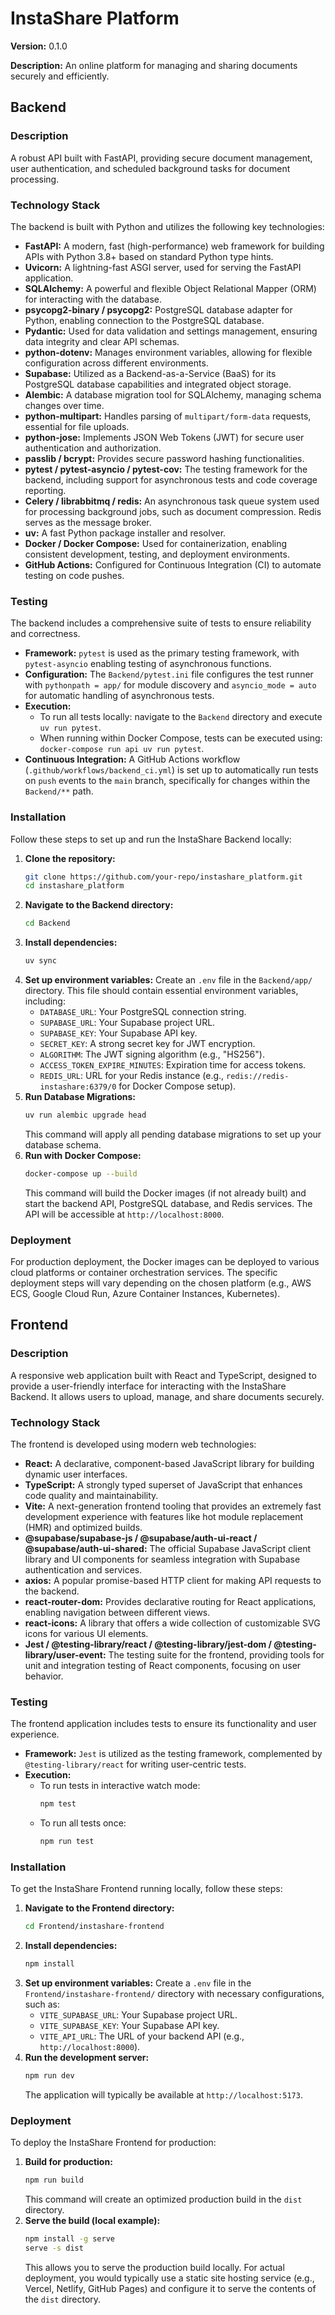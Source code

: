 # InstaShare Platform

**Version:** 0.1.0

**Description:** An online platform for managing and sharing documents securely and efficiently.

## Backend

### Description
A robust API built with FastAPI, providing secure document management, user authentication, and scheduled background tasks for document processing.

### Technology Stack
The backend is built with Python and utilizes the following key technologies:
*   **FastAPI:** A modern, fast (high-performance) web framework for building APIs with Python 3.8+ based on standard Python type hints.
*   **Uvicorn:** A lightning-fast ASGI server, used for serving the FastAPI application.
*   **SQLAlchemy:** A powerful and flexible Object Relational Mapper (ORM) for interacting with the database.
*   **psycopg2-binary / psycopg2:** PostgreSQL database adapter for Python, enabling connection to the PostgreSQL database.
*   **Pydantic:** Used for data validation and settings management, ensuring data integrity and clear API schemas.
*   **python-dotenv:** Manages environment variables, allowing for flexible configuration across different environments.
*   **Supabase:** Utilized as a Backend-as-a-Service (BaaS) for its PostgreSQL database capabilities and integrated object storage.
*   **Alembic:** A database migration tool for SQLAlchemy, managing schema changes over time.
*   **python-multipart:** Handles parsing of `multipart/form-data` requests, essential for file uploads.
*   **python-jose:** Implements JSON Web Tokens (JWT) for secure user authentication and authorization.
*   **passlib / bcrypt:** Provides secure password hashing functionalities.
*   **pytest / pytest-asyncio / pytest-cov:** The testing framework for the backend, including support for asynchronous tests and code coverage reporting.
*   **Celery / librabbitmq / redis:** An asynchronous task queue system used for processing background jobs, such as document compression. Redis serves as the message broker.
*   **uv:** A fast Python package installer and resolver.
*   **Docker / Docker Compose:** Used for containerization, enabling consistent development, testing, and deployment environments.
*   **GitHub Actions:** Configured for Continuous Integration (CI) to automate testing on code pushes.

### Testing
The backend includes a comprehensive suite of tests to ensure reliability and correctness.
*   **Framework:** `pytest` is used as the primary testing framework, with `pytest-asyncio` enabling testing of asynchronous functions.
*   **Configuration:** The `Backend/pytest.ini` file configures the test runner with `pythonpath = app/` for module discovery and `asyncio_mode = auto` for automatic handling of asynchronous tests.
*   **Execution:**
    *   To run all tests locally: navigate to the `Backend` directory and execute `uv run pytest`.
    *   When running within Docker Compose, tests can be executed using: `docker-compose run api uv run pytest`.
*   **Continuous Integration:** A GitHub Actions workflow (`.github/workflows/backend_ci.yml`) is set up to automatically run tests on `push` events to the `main` branch, specifically for changes within the `Backend/**` path.

### Installation
Follow these steps to set up and run the InstaShare Backend locally:
1.  **Clone the repository:**
    ```bash
    git clone https://github.com/your-repo/instashare_platform.git
    cd instashare_platform
    ```
2.  **Navigate to the Backend directory:**
    ```bash
    cd Backend
    ```
3.  **Install dependencies:**
    ```bash
    uv sync
    ```
4.  **Set up environment variables:**
    Create an `.env` file in the `Backend/app/` directory. This file should contain essential environment variables, including:
    *   `DATABASE_URL`: Your PostgreSQL connection string.
    *   `SUPABASE_URL`: Your Supabase project URL.
    *   `SUPABASE_KEY`: Your Supabase API key.
    *   `SECRET_KEY`: A strong secret key for JWT encryption.
    *   `ALGORITHM`: The JWT signing algorithm (e.g., "HS256").
    *   `ACCESS_TOKEN_EXPIRE_MINUTES`: Expiration time for access tokens.
    *   `REDIS_URL`: URL for your Redis instance (e.g., `redis://redis-instashare:6379/0` for Docker Compose setup).
5.  **Run Database Migrations:**
    ```bash
    uv run alembic upgrade head
    ```
    This command will apply all pending database migrations to set up your database schema.
6.  **Run with Docker Compose:**
    ```bash
    docker-compose up --build
    ```
    This command will build the Docker images (if not already built) and start the backend API, PostgreSQL database, and Redis services. The API will be accessible at `http://localhost:8000`.

### Deployment
For production deployment, the Docker images can be deployed to various cloud platforms or container orchestration services. The specific deployment steps will vary depending on the chosen platform (e.g., AWS ECS, Google Cloud Run, Azure Container Instances, Kubernetes).

## Frontend

### Description
A responsive web application built with React and TypeScript, designed to provide a user-friendly interface for interacting with the InstaShare Backend. It allows users to upload, manage, and share documents securely.

### Technology Stack
The frontend is developed using modern web technologies:
*   **React:** A declarative, component-based JavaScript library for building dynamic user interfaces.
*   **TypeScript:** A strongly typed superset of JavaScript that enhances code quality and maintainability.
*   **Vite:** A next-generation frontend tooling that provides an extremely fast development experience with features like hot module replacement (HMR) and optimized builds.
*   **@supabase/supabase-js / @supabase/auth-ui-react / @supabase/auth-ui-shared:** The official Supabase JavaScript client library and UI components for seamless integration with Supabase authentication and services.
*   **axios:** A popular promise-based HTTP client for making API requests to the backend.
*   **react-router-dom:** Provides declarative routing for React applications, enabling navigation between different views.
*   **react-icons:** A library that offers a wide collection of customizable SVG icons for various UI elements.
*   **Jest / @testing-library/react / @testing-library/jest-dom / @testing-library/user-event:** The testing suite for the frontend, providing tools for unit and integration testing of React components, focusing on user behavior.

### Testing
The frontend application includes tests to ensure its functionality and user experience.
*   **Framework:** `Jest` is utilized as the testing framework, complemented by `@testing-library/react` for writing user-centric tests.
*   **Execution:**
    *   To run tests in interactive watch mode:
        ```bash
        npm test
        ```
    *   To run all tests once:
        ```bash
        npm run test
        ```

### Installation
To get the InstaShare Frontend running locally, follow these steps:
1.  **Navigate to the Frontend directory:**
    ```bash
    cd Frontend/instashare-frontend
    ```
2.  **Install dependencies:**
    ```bash
    npm install
    ```
3.  **Set up environment variables:**
    Create a `.env` file in the `Frontend/instashare-frontend/` directory with necessary configurations, such as:
    *   `VITE_SUPABASE_URL`: Your Supabase project URL.
    *   `VITE_SUPABASE_KEY`: Your Supabase API key.
    *   `VITE_API_URL`: The URL of your backend API (e.g., `http://localhost:8000`).
4.  **Run the development server:**
    ```bash
    npm run dev
    ```
    The application will typically be available at `http://localhost:5173`.

### Deployment
To deploy the InstaShare Frontend for production:
1.  **Build for production:**
    ```bash
    npm run build
    ```
    This command will create an optimized production build in the `dist` directory.
2.  **Serve the build (local example):**
    ```bash
    npm install -g serve
    serve -s dist
    ```
    This allows you to serve the production build locally. For actual deployment, you would typically use a static site hosting service (e.g., Vercel, Netlify, GitHub Pages) and configure it to serve the contents of the `dist` directory.

